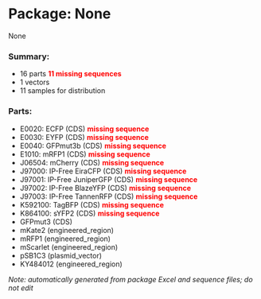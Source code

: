 # Package: None

None

### Summary:

- 16 parts **<span style="color:red">11 missing sequences</span>**
- 1 vectors
- 11 samples for distribution

### Parts:

- E0020: ECFP (CDS) **<span style="color:red">missing sequence</span>**
- E0030: EYFP (CDS) **<span style="color:red">missing sequence</span>**
- E0040: GFPmut3b (CDS) **<span style="color:red">missing sequence</span>**
- E1010: mRFP1 (CDS) **<span style="color:red">missing sequence</span>**
- J06504: mCherry (CDS) **<span style="color:red">missing sequence</span>**
- J97000: IP-Free EiraCFP (CDS) **<span style="color:red">missing sequence</span>**
- J97001: IP-Free JuniperGFP (CDS) **<span style="color:red">missing sequence</span>**
- J97002: IP-Free BlazeYFP (CDS) **<span style="color:red">missing sequence</span>**
- J97003: IP-Free TannenRFP (CDS) **<span style="color:red">missing sequence</span>**
- K592100: TagBFP (CDS) **<span style="color:red">missing sequence</span>**
- K864100: sYFP2 (CDS) **<span style="color:red">missing sequence</span>**
- GFPmut3 (CDS)
- mKate2 (engineered_region)
- mRFP1 (engineered_region)
- mScarlet (engineered_region)
- pSB1C3 (plasmid_vector)
- KY484012 (engineered_region)

_Note: automatically generated from package Excel and sequence files; do not edit_
